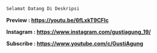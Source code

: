 ```php
Selamat Datang Di Deskripsi
```
**Preview : https://youtu.be/6fLxkT9CFIc**

**Instagram : https://www.instagram.com/gustiagung_19/**

**Subscribe : https://www.youtube.com/c/GustiAgung**
